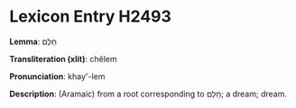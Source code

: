 # Lexicon Entry H2493

**Lemma**: חֵלֶם

**Transliteration (xlit)**: chêlem

**Pronunciation**: khay'-lem

**Description**:
(Aramaic) from a root corresponding to חָלַם; a dream; dream.
